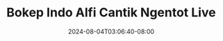 --- 
title: "Bokep Indo Alfi Cantik Ngentot Live"
description: "download bokep Bokep Indo Alfi Cantik Ngentot Live gratis video full terbaru"
date: 2024-08-04T03:06:40-08:00
file_code: "55f6242w978l"
draft: false
cover: "mspz76tbdchzjjxi.jpg"
tags: ["Bokep", "Indo", "Alfi", "Cantik", "Ngentot", "Live", "bokep-indo", "bokep-viral", "bokep-ig"]
length: 3600
fld_id: "1483121"
foldername: "Alfi"
categories: ["Alfi"]
views: 0
---
